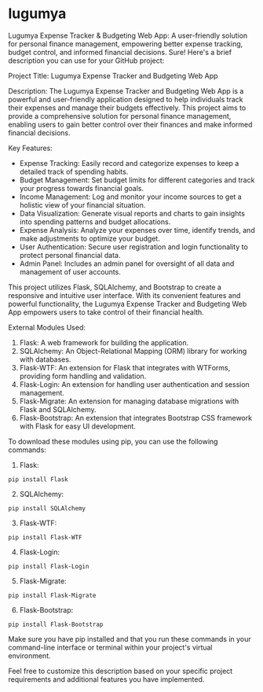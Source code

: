 # lugumya
Lugumya Expense Tracker &amp; Budgeting Web App: A user-friendly solution for personal finance management, empowering better expense tracking, budget control, and informed financial decisions.
Sure! Here's a brief description you can use for your GitHub project:

Project Title: Lugumya Expense Tracker and Budgeting Web App

Description:
The Lugumya Expense Tracker and Budgeting Web App is a powerful and user-friendly application designed to help individuals track their expenses and manage their budgets effectively. This project aims to provide a comprehensive solution for personal finance management, enabling users to gain better control over their finances and make informed financial decisions.

Key Features:
- Expense Tracking: Easily record and categorize expenses to keep a detailed track of spending habits.
- Budget Management: Set budget limits for different categories and track your progress towards financial goals.
- Income Management: Log and monitor your income sources to get a holistic view of your financial situation.
- Data Visualization: Generate visual reports and charts to gain insights into spending patterns and budget allocations.
- Expense Analysis: Analyze your expenses over time, identify trends, and make adjustments to optimize your budget.
- User Authentication: Secure user registration and login functionality to protect personal financial data.
- Admin Panel: Includes an admin panel for oversight of all data and management of user accounts.

This project utilizes Flask, SQLAlchemy, and Bootstrap to create a responsive and intuitive user interface. With its convenient features and powerful functionality, the Lugumya Expense Tracker and Budgeting Web App empowers users to take control of their financial health.

External Modules Used:
1. Flask: A web framework for building the application.
2. SQLAlchemy: An Object-Relational Mapping (ORM) library for working with databases.
3. Flask-WTF: An extension for Flask that integrates with WTForms, providing form handling and validation.
4. Flask-Login: An extension for handling user authentication and session management.
5. Flask-Migrate: An extension for managing database migrations with Flask and SQLAlchemy.
6. Flask-Bootstrap: An extension that integrates Bootstrap CSS framework with Flask for easy UI development.

To download these modules using pip, you can use the following commands:

1. Flask:
```
pip install Flask
```

2. SQLAlchemy:
```
pip install SQLAlchemy
```

3. Flask-WTF:
```
pip install Flask-WTF
```

4. Flask-Login:
```
pip install Flask-Login
```

5. Flask-Migrate:
```
pip install Flask-Migrate
```

6. Flask-Bootstrap:
```
pip install Flask-Bootstrap
```

Make sure you have pip installed and that you run these commands in your command-line interface or terminal within your project's virtual environment.

Feel free to customize this description based on your specific project requirements and additional features you have implemented.
